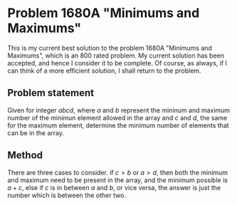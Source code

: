 # Problem 1680A "Minimums and Maximums"
This is my current best solution to the problem 1680A "Minimums and Maximums", which is an 800 rated problem. My current solution has been accepted, and hence I consider it to be complete. Of course, as always, if I can think of a more efficient solution, I shall return to the problem. 

## Problem statement
Given for integer $a b c d$, where $a$ and $b$ represent the mininum and maximum number of the minimun element allowed in the array and $c$ and $d$, the same for the maximum element, determine the minimum number of elements that can be in the array.

## Method
There are three cases to consider. if $c > b$ or $a > d$, then both the minimum and maximum need to be present in the array, and the minimum possible is $a + c$, else if $c$ is in between $a$ and $b$, or vice versa, the answer is just the number which is between the other two.